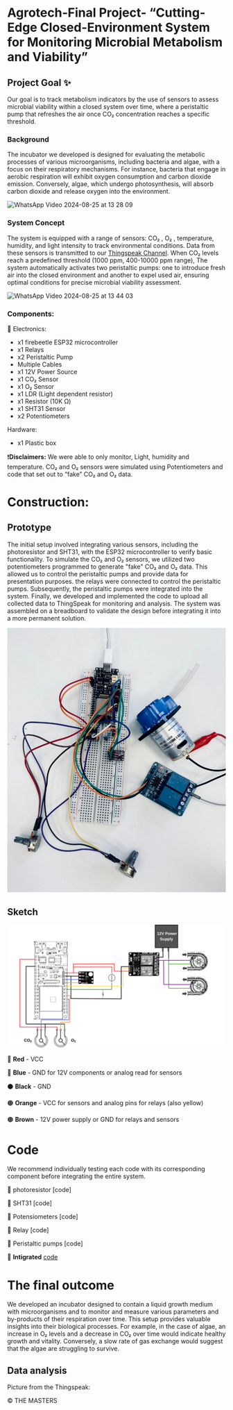# Agrotech-Final Project- “Cutting-Edge Closed-Environment System for Monitoring Microbial Metabolism and Viability”
## Project Goal :sparkles:
Our goal is to track metabolism indicators by the use of sensors to assess microbial viability within a closed system over time, where a peristaltic pump that refreshes the air once CO₂ concentration reaches a specific threshold.
### Background
The incubator we developed is designed for evaluating the metabolic processes of various microorganisms, including bacteria and algae, with a focus on their respiratory mechanisms. For instance, bacteria that engage in aerobic respiration will exhibit oxygen consumption and carbon dioxide emission. Conversely, algae, which undergo photosynthesis, will absorb carbon dioxide and release oxygen into the environment.

![WhatsApp Video 2024-08-25 at 13 28 09](https://github.com/user-attachments/assets/54b4b1f7-7ac9-466e-8b4c-eb4fbc3e37cc)
### System Concept
The system is equipped with a range of sensors: CO₂ , O₂ , temperature, humidity, and light intensity to track environmental conditions. Data from these sensors is transmitted to our [Thingspeak Channel](https://thingspeak.com/channels/2595959). When CO₂ levels reach a predefined threshold (1000 ppm, 400-10000 ppm range), The system automatically activates two peristaltic pumps: one to introduce fresh air into the closed environment and another to expel used air, ensuring optimal conditions for precise microbial viability assessment.

![WhatsApp Video 2024-08-25 at 13 44 03](https://github.com/user-attachments/assets/e2cf128d-bfe1-45ee-99d6-ac7a9e034c39)
### Components:

🔌 Electronics: 

* x1 firebeetle ESP32 microcontroller 
* x1 Relays 
* x2 Peristaltic Pump
* Multiple Cables
* x1 12V Power Source
* x1 CO₂ Sensor
* x1 O₂ Sensor
* x1 LDR (Light dependent resistor)
* x1 Resistor (10K Ω)
* x1 SHT31 Sensor
* x2 Potentiometers

Hardware: 
* x1 Plastic box
  

❗**Disclaimers:** We were able to only monitor, Light, humidity and temperature. CO₂ and O₂ sensors were simulated using Potentiometers and code that set out to “fake” CO₂ and O₂ data.

# Construction:

## Prototype
The initial setup involved integrating various sensors, including the photoresistor and SHT31, with the ESP32 microcontroller to verify basic functionality. To simulate the CO₂ and O₂ sensors, we utilized two potentiometers programmed to generate "fake" CO₂ and O₂ data. This allowed us to control the peristaltic pumps and provide data for presentation purposes. the relays were connected to control the peristaltic pumps. Subsequently, the peristaltic pumps were integrated into the system. Finally, we developed and implemented the code to upload all collected data to ThingSpeak for monitoring and analysis.
The system was assembled on a breadboard to validate the design before integrating it into a more permanent solution.

![click here](Images/fa040255-1ef4-4629-a5cc-cf67b4195f89.jpeg)


## Sketch

![](Images/powersuplly.png)
   
   🔴 **Red** - VCC
   
   🔵 **Blue** - GND for 12V components or analog read for sensors
   
   ⚫ **Black** - GND
   
   🟠 **Orange** - VCC for sensors and analog pins for relays (also yellow)
   
   🟤 **Brown** - 12V power supply or GND for relays and sensors

# Code
We recommend individually testing each code with its corresponding component before integrating the entire system.

🔺 photoresistor [code] 

🔺 SHT31 [code]

🔺 Potensiometers [code]

🔺 Relay [code]

🔺 Peristaltic pumps [code]

🔺 **Intigrated** [code](https://github.com/Gabriella38/Agrotech-Final/blob/main/Code)



# The final outcome

We developed an incubator designed to contain a liquid growth medium with microorganisms and to monitor and measure various parameters and by-products of their respiration over time. This setup provides valuable insights into their biological processes. 
For example, in the case of algae, an increase in O₂ levels and a decrease in CO₂ over time would indicate healthy growth and vitality. Conversely, a slow rate of gas exchange would suggest that the algae are struggling to survive.




## Data analysis
Picture from the Thingspeak:



©️ THE MASTERS
